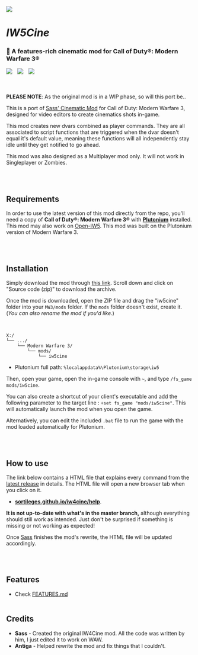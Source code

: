 <img src="AWAITING HEADER IMAGE...">

# *IW5Cine*

### 🎥 A features-rich cinematic mod for Call of Duty®: Modern Warfare 3®

<img src="https://img.shields.io/badge/REWRITE%20IN%20PROGRESS-90c433?style=flat-square">　<a href="https://github.com/dtpln/iw5cine/releases"><img src="https://img.shields.io/github/v/release/dtpln/iw5cine?label=Latest%20release&style=flat-square&color=90c433"></a>　<a href="https://discord.gg/wgRJDJJ"><img src="https://img.shields.io/discord/617736623412740146?label=Join%20the%20IW4Cine%20Discord!&style=flat-square&color=90c433"></a>  
<br/><br/>

**PLEASE NOTE**: As the original mod is in a WIP phase, so will this port be..

This is a port of [Sass' Cinematic Mod](https://github.com/sortileges/iw4cine) for Call of Duty: Modern Warfare 3, designed for video editors to create cinematics shots in-game.

This mod creates new dvars combined as player commands. They are all associated to script functions that are triggered when the dvar doesn't equal it's default value, meaning these functions will all independently stay idle until they get notified to go ahead.

This mod was also designed as a Multiplayer mod only. It will not work in Singleplayer or Zombies.


<br/><br/>
## Requirements

In order to use the latest version of this mod directly from the repo, you'll need a copy of **Call of Duty®: Modern Warfare 3®** with **[Plutonium](https://plutonium.pw)** installed. This mod may also work on [Open-IW5](https://github.com/cydiakk/open-iw5). This mod was built on the Plutonium version of Modern Warfare 3.

<br/><br/>
## Installation

Simply download the mod through [this link](https://github.com/dtpln/iw5cine/releases/latest). Scroll down and click on "Source code (zip)" to download the archive.

Once the mod is downloaded, open the ZIP file and drag the "iw5cine" folder into your `MW3/mods` folder. If the `mods` folder doesn't exist, create it. (*You can also rename the mod if you'd like.*)

<br/>

```text
X:/
└── .../
    └── Modern Warfare 3/
        └── mods/
            └── iw5cine
```
- Plutonium full path: `%localappdata%\Plutonium\storage\iw5`

Then, open your game, open the in-game console with `~`, and type `/fs_game mods/iw5cine`.

You can also create a shortcut of your client's executable and add the following parameter to the target line : `+set fs_game "mods/iw5cine"`. This will automatically launch the mod when you open the game.

Alternatively, you can edit the included `.bat` file to run the game with the mod loaded automatically for Plutonium.

<br/><br/>
## How to use

The link below contains a HTML file that explains every command from the [latest release](https://github.com/sortileges/iw4cine/releases/latest) in details. The HTML file will open a new browser tab when you click on it. 
- **[sortileges.github.io/iw4cine/help](https://sortileges.github.io/iw4cine/help)**.

**It is not up-to-date with what's in the master branch,** although everything should still work as intended. Just don't be surprised if something is missing or not working as expected!

Once [Sass](https://github.com/sortileges) finishes the mod's rewrite, the HTML file will be updated accordingly.


<br/><br/>
## Features
- Check [FEATURES.md]()
<br/><br/>
## Credits
- **Sass** - Created the original IW4Cine mod. All the code was written by him, I just edited it to work on WAW.
- **Antiga** - Helped rewrite the mod and fix things that I couldn't.
